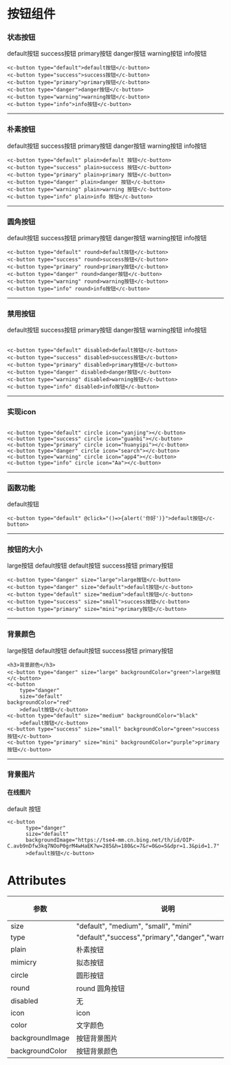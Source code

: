 # 按钮组件

<h3>状态按钮</h3>
<c-button type="default">default按钮</c-button>
<c-button type="success">success按钮</c-button>
<c-button type="primary">primary按钮</c-button>
<c-button type="danger">danger按钮</c-button>
<c-button type="warning">warning按钮</c-button>
<c-button type="info">info按钮</c-button>

```
<c-button type="default">default按钮</c-button>
<c-button type="success">success按钮</c-button>
<c-button type="primary">primary按钮</c-button>
<c-button type="danger">danger按钮</c-button>
<c-button type="warning">warning按钮</c-button>
<c-button type="info">info按钮</c-button>
```

---

<h3>朴素按钮</h3>
<c-button type="default" plain>default按钮</c-button>
<c-button type="success" plain>success按钮</c-button>
<c-button type="primary" plain>primary按钮</c-button>
<c-button type="danger" plain>danger按钮</c-button>
<c-button type="warning" plain>warning按钮</c-button>
<c-button type="info" plain>info按钮</c-button>

```
<c-button type="default" plain>default 按钮</c-button>
<c-button type="success" plain>success 按钮</c-button>
<c-button type="primary" plain>primary 按钮</c-button>
<c-button type="danger" plain>danger 按钮</c-button>
<c-button type="warning" plain>warning 按钮</c-button>
<c-button type="info" plain>info 按钮</c-button>

```

---

<h3>圆角按钮</h3>
<c-button type="default" round>default按钮</c-button>
<c-button type="success" round>success按钮</c-button>
<c-button type="primary" round>primary按钮</c-button>
<c-button type="danger" round>danger按钮</c-button>
<c-button type="warning" round>warning按钮</c-button>
<c-button type="info" round>info按钮</c-button>

```
<c-button type="default" round>default按钮</c-button>
<c-button type="success" round>success按钮</c-button>
<c-button type="primary" round>primary按钮</c-button>
<c-button type="danger" round>danger按钮</c-button>
<c-button type="warning" round>warning按钮</c-button>
<c-button type="info" round>info按钮</c-button>
```

---

<h3>禁用按钮</h3>
<c-button type="default" disabled>default按钮</c-button>
<c-button type="success" disabled>success按钮</c-button>
<c-button type="primary" disabled>primary按钮</c-button>
<c-button type="danger" disabled>danger按钮</c-button>
<c-button type="warning" disabled>warning按钮</c-button>
<c-button type="info" disabled>info按钮</c-button>

```

<c-button type="default" disabled>default按钮</c-button>
<c-button type="success" disabled>success按钮</c-button>
<c-button type="primary" disabled>primary按钮</c-button>
<c-button type="danger" disabled>danger按钮</c-button>
<c-button type="warning" disabled>warning按钮</c-button>
<c-button type="info" disabled>info按钮</c-button>
```

---

<h3>实现icon</h3>
<c-button type="default" circle icon="yanjing"></c-button>
<c-button type="success" circle icon="guanbi"></c-button>
<c-button type="primary" circle icon="huanyipi"></c-button>
<c-button type="danger" circle icon="search"></c-button>
<c-button type="warning" circle icon="app4"></c-button>
<c-button type="info" circle icon="Aa"></c-button>

```

<c-button type="default" circle icon="yanjing"></c-button>
<c-button type="success" circle icon="guanbi"></c-button>
<c-button type="primary" circle icon="huanyipi"></c-button>
<c-button type="danger" circle icon="search"></c-button>
<c-button type="warning" circle icon="app4"></c-button>
<c-button type="info" circle icon="Aa"></c-button>
```

---

<h3>函数功能</h3>
<c-button type="default" @click="()=>{alert('你好')}">default按钮</c-button>

```
<c-button type="default" @click="()=>{alert('你好')}">default按钮</c-button>
```

---

<h3>按钮的大小</h3>
<c-button type="danger" size="large">large按钮</c-button>
<c-button type="danger" size="default">default按钮</c-button>
<c-button type="default" size="medium">default按钮</c-button>
<c-button type="success" size="small">success按钮</c-button>
<c-button type="primary" size="mini">primary按钮</c-button>

```
<c-button type="danger" size="large">large按钮</c-button>
<c-button type="danger" size="default">default按钮</c-button>
<c-button type="default" size="medium">default按钮</c-button>
<c-button type="success" size="small">success按钮</c-button>
<c-button type="primary" size="mini">primary按钮</c-button>
```

---

<h3>背景颜色</h3>
<c-button type="danger" size="large" backgroundColor="green">large按钮</c-button>
<c-button
    type="danger"
    size="default"
backgroundColor="red"
    >default按钮</c-button>
<c-button type="default" size="medium" backgroundColor="black"
    >default按钮</c-button>
<c-button type="success" size="small" backgroundColor="green">success按钮</c-button>
<c-button type="primary" size="mini" backgroundColor="purple">primary按钮</c-button>

```
<h3>背景颜色</h3>
<c-button type="danger" size="large" backgroundColor="green">large按钮</c-button>
<c-button
    type="danger"
    size="default"
backgroundColor="red"
    >default按钮</c-button>
<c-button type="default" size="medium" backgroundColor="black"
    >default按钮</c-button>
<c-button type="success" size="small" backgroundColor="green">success按钮</c-button>
<c-button type="primary" size="mini" backgroundColor="purple">primary按钮</c-button>
```

---

<h3>背景图片</h3>
<h4>在线图片</h4>
<c-button
      type="danger"
      size="default"
      backgroundImage="https://tse4-mm.cn.bing.net/th/id/OIP-C.avb9nDfw3kq7NOoP0grM4wHaEK?w=285&h=180&c=7&r=0&o=5&dpr=1.3&pid=1.7"
      >default 按钮</c-button>

```
<c-button
      type="danger"
      size="default"
      backgroundImage="https://tse4-mm.cn.bing.net/th/id/OIP-C.avb9nDfw3kq7NOoP0grM4wHaEK?w=285&h=180&c=7&r=0&o=5&dpr=1.3&pid=1.7"
      >default按钮</c-button>
```

# Attributes

| 参数            | 说明                                                    | 类型    | 是否必要 | 默认值  |
| --------------- | ------------------------------------------------------- | ------- | -------- | ------- |
| size            | "default", "medium", "small", "mini"                    | string  | false    | medium  |
| type            | "default","success","primary","danger","warning","info" | string  | false    | default |
| plain           | 朴素按钮                                                | boolean | false    | false   |
| mimicry         | 拟态按钮                                                | boolean | false    | false   |
| circle          | 圆形按钮                                                | boolean | false    | false   |
| round           | round 圆角按钮                                          | boolean | false    | false   |
| disabled        | 无                                                      | boolean | false    | false   |
| icon            | icon                                                    | boolean | false    | ''      |
| color           | 文字颜色                                                | string  | false    | #fff    |
| backgroundImage | 按钮背景图片                                            | string  | false    | ''      |
| backgroundColor | 按钮背景颜色                                            | string  | false    | #fff    |
